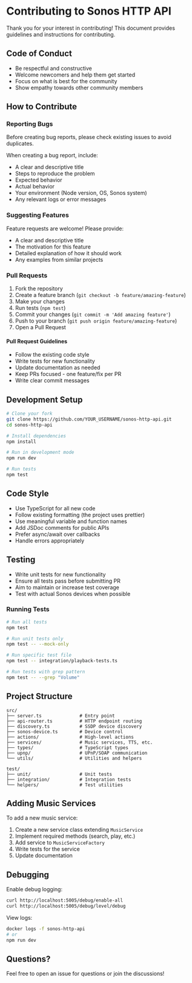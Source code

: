 # Contributing to Sonos HTTP API

Thank you for your interest in contributing! This document provides guidelines and instructions for contributing.

## Code of Conduct

- Be respectful and constructive
- Welcome newcomers and help them get started
- Focus on what is best for the community
- Show empathy towards other community members

## How to Contribute

### Reporting Bugs

Before creating bug reports, please check existing issues to avoid duplicates.

When creating a bug report, include:
- A clear and descriptive title
- Steps to reproduce the problem
- Expected behavior
- Actual behavior
- Your environment (Node version, OS, Sonos system)
- Any relevant logs or error messages

### Suggesting Features

Feature requests are welcome! Please provide:
- A clear and descriptive title
- The motivation for this feature
- Detailed explanation of how it should work
- Any examples from similar projects

### Pull Requests

1. Fork the repository
2. Create a feature branch (`git checkout -b feature/amazing-feature`)
3. Make your changes
4. Run tests (`npm test`)
5. Commit your changes (`git commit -m 'Add amazing feature'`)
6. Push to your branch (`git push origin feature/amazing-feature`)
7. Open a Pull Request

#### Pull Request Guidelines

- Follow the existing code style
- Write tests for new functionality
- Update documentation as needed
- Keep PRs focused - one feature/fix per PR
- Write clear commit messages

## Development Setup

```bash
# Clone your fork
git clone https://github.com/YOUR_USERNAME/sonos-http-api.git
cd sonos-http-api

# Install dependencies
npm install

# Run in development mode
npm run dev

# Run tests
npm test
```

## Code Style

- Use TypeScript for all new code
- Follow existing formatting (the project uses prettier)
- Use meaningful variable and function names
- Add JSDoc comments for public APIs
- Prefer async/await over callbacks
- Handle errors appropriately

## Testing

- Write unit tests for new functionality
- Ensure all tests pass before submitting PR
- Aim to maintain or increase test coverage
- Test with actual Sonos devices when possible

### Running Tests

```bash
# Run all tests
npm test

# Run unit tests only
npm test -- --mock-only

# Run specific test file
npm test -- integration/playback-tests.ts

# Run tests with grep pattern
npm test -- --grep "Volume"
```

## Project Structure

```
src/
├── server.ts              # Entry point
├── api-router.ts          # HTTP endpoint routing
├── discovery.ts           # SSDP device discovery
├── sonos-device.ts        # Device control
├── actions/               # High-level actions
├── services/              # Music services, TTS, etc.
├── types/                 # TypeScript types
├── upnp/                  # UPnP/SOAP communication
└── utils/                 # Utilities and helpers

test/
├── unit/                  # Unit tests
├── integration/           # Integration tests
└── helpers/               # Test utilities
```

## Adding Music Services

To add a new music service:

1. Create a new service class extending `MusicService`
2. Implement required methods (search, play, etc.)
3. Add service to `MusicServiceFactory`
4. Write tests for the service
5. Update documentation

## Debugging

Enable debug logging:
```bash
curl http://localhost:5005/debug/enable-all
curl http://localhost:5005/debug/level/debug
```

View logs:
```bash
docker logs -f sonos-http-api
# or
npm run dev
```

## Questions?

Feel free to open an issue for questions or join the discussions!